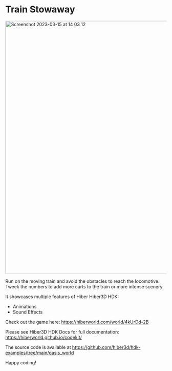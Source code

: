 # Train Stowaway

<img width="789" alt="Screenshot 2023-03-15 at 14 03 12" src="https://user-images.githubusercontent.com/42942103/225316837-8ad13592-570f-4bf5-891d-5656e7e19aa7.png">

Run on the moving train and avoid the obstacles to reach the locomotive. Tweek the numbers to add more carts to the train or more intense scenery

It showcases multiple features of Hiber Hiber3D HDK:

- Animations
- Sound Effects

Check out the game here: https://hiberworld.com/world/4kUrDd-2B

Please see Hiber3D HDK Docs for full documentation:
https://hiberworld.github.io/codekit/

The source code is available at
https://github.com/hiber3d/hdk-examples/tree/main/oasis_world

Happy coding!
